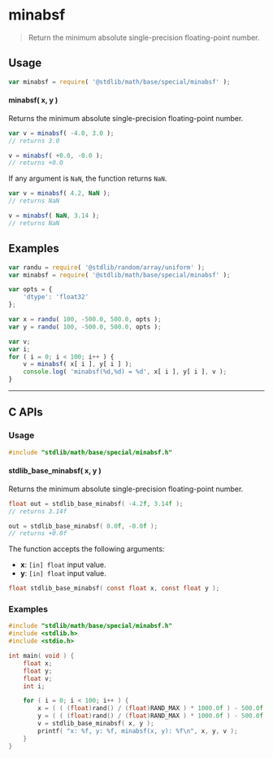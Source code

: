 <!--

@license Apache-2.0

Copyright (c) 2024 The Stdlib Authors.

Licensed under the Apache License, Version 2.0 (the "License");
you may not use this file except in compliance with the License.
You may obtain a copy of the License at

   http://www.apache.org/licenses/LICENSE-2.0

Unless required by applicable law or agreed to in writing, software
distributed under the License is distributed on an "AS IS" BASIS,
WITHOUT WARRANTIES OR CONDITIONS OF ANY KIND, either express or implied.
See the License for the specific language governing permissions and
limitations under the License.

-->

# minabsf

> Return the minimum absolute single-precision floating-point number.

<!-- Section to include introductory text. Make sure to keep an empty line after the intro `section` element and another before the `/section` close. -->

<section class="intro">

</section>

<!-- /.intro -->

<!-- Package usage documentation. -->

<section class="usage">

## Usage

```javascript
var minabsf = require( '@stdlib/math/base/special/minabsf' );
```

#### minabsf( x, y )

Returns the minimum absolute single-precision floating-point number.

```javascript
var v = minabsf( -4.0, 3.0 );
// returns 3.0

v = minabsf( +0.0, -0.0 );
// returns +0.0
```

If any argument is `NaN`, the function returns `NaN`.

```javascript
var v = minabsf( 4.2, NaN );
// returns NaN

v = minabsf( NaN, 3.14 );
// returns NaN
```

</section>

<!-- /.usage -->

<!-- Package usage notes. Make sure to keep an empty line after the `section` element and another before the `/section` close. -->

<section class="notes">

</section>

<!-- /.notes -->

<!-- Package usage examples. -->

<section class="examples">

## Examples

<!-- eslint no-undef: "error" -->

```javascript
var randu = require( '@stdlib/random/array/uniform' );
var minabsf = require( '@stdlib/math/base/special/minabsf' );

var opts = {
    'dtype': 'float32'
};

var x = randu( 100, -500.0, 500.0, opts );
var y = randu( 100, -500.0, 500.0, opts );

var v;
var i;
for ( i = 0; i < 100; i++ ) {
    v = minabsf( x[ i ], y[ i ] );
    console.log( 'minabsf(%d,%d) = %d', x[ i ], y[ i ], v );
}
```

</section>

<!-- /.examples -->

<!-- C interface documentation. -->

* * *

<section class="c">

## C APIs

<!-- Section to include introductory text. Make sure to keep an empty line after the intro `section` element and another before the `/section` close. -->

<section class="intro">

</section>

<!-- /.intro -->

<!-- C usage documentation. -->

<section class="usage">

### Usage

```c
#include "stdlib/math/base/special/minabsf.h"
```

#### stdlib_base_minabsf( x, y )

Returns the minimum absolute single-precision floating-point number.

```c
float out = stdlib_base_minabsf( -4.2f, 3.14f );
// returns 3.14f

out = stdlib_base_minabsf( 0.0f, -0.0f );
// returns +0.0f
```

The function accepts the following arguments:

-   **x**: `[in] float` input value.
-   **y**: `[in] float` input value.

```c
float stdlib_base_minabsf( const float x, const float y );
```

</section>

<!-- /.usage -->

<!-- C API usage notes. Make sure to keep an empty line after the `section` element and another before the `/section` close. -->

<section class="notes">

</section>

<!-- /.notes -->

<!-- C API usage examples. -->

<section class="examples">

### Examples

```c
#include "stdlib/math/base/special/minabsf.h"
#include <stdlib.h>
#include <stdio.h>

int main( void ) {
    float x;
    float y;
    float v;
    int i;

    for ( i = 0; i < 100; i++ ) {
        x = ( ( (float)rand() / (float)RAND_MAX ) * 1000.0f ) - 500.0f;
        y = ( ( (float)rand() / (float)RAND_MAX ) * 1000.0f ) - 500.0f;
        v = stdlib_base_minabsf( x, y );
        printf( "x: %f, y: %f, minabsf(x, y): %f\n", x, y, v );
    }
}
```

</section>

<!-- /.examples -->

</section>

<!-- /.c -->

<!-- Section to include cited references. If references are included, add a horizontal rule *before* the section. Make sure to keep an empty line after the `section` element and another before the `/section` close. -->

<section class="references">

</section>

<!-- /.references -->

<!-- Section for related `stdlib` packages. Do not manually edit this section, as it is automatically populated. -->

<section class="related">

</section>

<!-- /.related -->

<!-- Section for all links. Make sure to keep an empty line after the `section` element and another before the `/section` close. -->

<section class="links">

<!-- <related-links> -->

<!-- </related-links> -->

</section>

<!-- /.links -->
